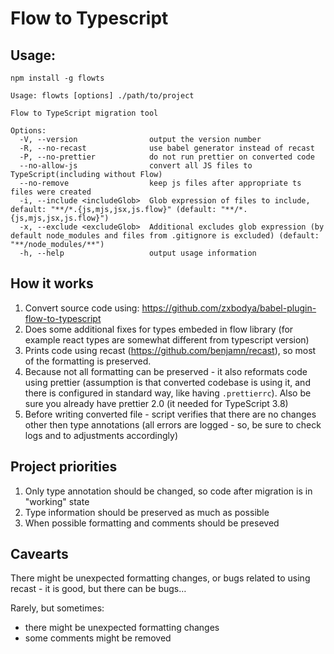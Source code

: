 # Flow to Typescript

## Usage:

`npm install -g flowts`

```
Usage: flowts [options] ./path/to/project

Flow to TypeScript migration tool

Options:
  -V, --version                output the version number
  -R, --no-recast              use babel generator instead of recast
  -P, --no-prettier            do not run prettier on converted code
  --no-allow-js                convert all JS files to TypeScript(including without Flow)
  --no-remove                  keep js files after appropriate ts files were created
  -i, --include <includeGlob>  Glob expression of files to include, default: "**/*.{js,mjs,jsx,js.flow}" (default: "**/*.{js,mjs,jsx,js.flow}")
  -x, --exclude <excludeGlob>  Additional excludes glob expression (by default node_modules and files from .gitignore is excluded) (default: "**/node_modules/**")
  -h, --help                   output usage information

```

## How it works

1. Convert source code using: https://github.com/zxbodya/babel-plugin-flow-to-typescript
2. Does some additional fixes for types embeded in flow library (for example react types are somewhat different from typescript version)
3. Prints code using recast (https://github.com/benjamn/recast), so most of the formatting is preserved.
4. Because not all formatting can be preserved - it also reformats code using prettier (assumption is that converted codebase is using it, and there is configured in standard way, like having `.prettierrc`). Also be sure you already have prettier 2.0 (it needed for TypeScript 3.8)
5. Before writing converted file - script verifies that there are no changes other then type annotations (all errors are logged - so, be sure to check logs and to adjustments accordingly)

## Project priorities

1. Only type annotation should be changed, so code after migration is in "working" state
2. Type information should be preserved as much as possible
3. When possible formatting and comments should be preseved

## Cavearts

There might be unexpected formatting changes, or bugs related to using recast - it is good, but there can be bugs…

Rarely, but sometimes:

- there might be unexpected formatting changes
- some comments might be removed

